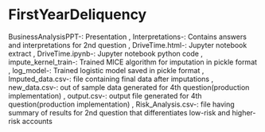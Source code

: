 # FirstYearDeliquency

BusinessAnalysisPPT-: 	 Presentation
, Interpretations-:	Contains answers and interpretations for 2nd question
, DriveTime.html-: 	 Jupyter notebook extract
, DriveTime.ipynb-: 	 Jupyter notebook python code
, impute_kernel_train-: 	 Trained MICE algorithm for imputation in pickle format
, log_model-: 	 Trained logistic model saved in pickle format
, Imputed_data.csv-: 	 file containing final data after imputations
, new_data.csv-: 	 out of sample data generated for 4th question(production implementation)
, output.csv-: 	 output file generated for 4th question(production implementation)
, Risk_Analysis.csv-:	file having summary of results for 2nd question that differentiates low-risk and higher-risk accounts
